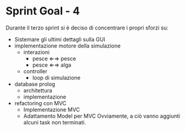 # Sprint Goal - 4

Durante il terzo sprint si è deciso di concentrare i propri sforzi su:
 - Sistemare gli ultimi dettagli sulla GUI
 - implementazione motore della simulazione
   - interazioni
     - pesce ⇐⇒ pesce
     - pesce ⇐⇒ alga
   - controller
     - loop di simulazione
 - database prolog
   - architettura
   - implementazione 
 - refactoring con MVC
   - Implementazione MVC
   - Adattamento Model per MVC
Ovviamente, a ciò vanno aggiunti alcuni task non terminati.